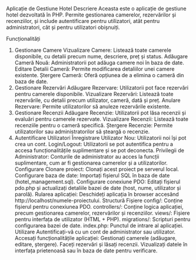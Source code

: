 Aplicație de Gestiune Hotel
Descriere
Aceasta este o aplicație de gestiune hotel dezvoltată în PHP. Permite gestionarea camerelor, rezervărilor și recenziilor, și include autentificare pentru utilizatori, atât pentru administratori, cât și pentru utilizatori obișnuiți.

Funcționalități

1. Gestionare Camere
   Vizualizare Camere: Listează toate camerele disponibile, cu detalii precum nume, descriere, preț și status.
   Adăugare Cameră Nouă: Administratorii pot adăuga camere noi în baza de date.
   Editare Detalii Cameră: Permite modificarea detaliilor unei camere existente.
   Ștergere Cameră: Oferă opțiunea de a elimina o cameră din baza de date.
2. Gestionare Rezervări
   Adăugare Rezervare: Utilizatorii pot face rezervări pentru camerele disponibile.
   Vizualizare Rezervări: Listează toate rezervările, cu detalii precum utilizator, cameră, dată și preț.
   Anulare Rezervare: Permite utilizatorilor să anuleze rezervările existente.
3. Gestionare Recenzii
   Adăugare Recenzie: Utilizatorii pot lăsa recenzii și evaluări pentru camerele rezervate.
   Vizualizare Recenzii: Listează toate recenziile pentru o cameră specifică.
   Ștergere Recenzie: Permite utilizatorilor sau administratorilor să șteargă o recenzie.
4. Autentificare Utilizatori
   Înregistrare Utilizator Nou: Utilizatorii noi își pot crea un cont.
   Login/Logout: Utilizatorii se pot autentifica pentru a accesa funcționalitățile suplimentare și se pot deconecta.
   Privilegii de Administrator: Conturile de administrator au acces la funcții suplimentare, cum ar fi gestionarea camerelor și a utilizatorilor.
   Configurare
   Clonare proiect: Clonați acest proiect pe serverul local.
   Configurare baza de date:
   Importați fișierul SQL în baza de date (hotel_management.sql).
   Configurare conexiune PDO:
   Editați fișierul pdo.php și actualizați detaliile bazei de date (host, nume, utilizator și parolă).
   Rularea aplicației:
   Deschideți aplicația în browser accesând http://localhost/numele-proiectului.
   Structură Fișiere
   config/: Conține fișierul pentru conexiunea PDO.
   controllers/: Conține logica aplicației, precum gestionarea camerelor, rezervărilor și recenziilor.
   views/: Fișiere pentru interfața de utilizator (HTML + PHP).
   migrations/: Scripturi pentru configurarea bazei de date.
   index.php: Punctul de intrare al aplicației.
   Utilizare
   Autentificați-vă cu un cont de administrator sau utilizator.
   Accesați funcționalitățile aplicației:
   Gestionați camerele (adăugare, editare, ștergere).
   Faceți rezervări și lăsați recenzii.
   Vizualizați datele în interfața prietenoasă sau în baza de date pentru verificare.
